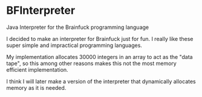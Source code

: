 # BFInterpreter
Java Interpreter for the Brainfuck programming language

I decided to make an interpreter for Brainfuck just for fun.
I really like these super simple and impractical programming languages.

My implementation allocates 30000 integers in an array to act as the "data tape", so this among other reasons
makes this not the most memory efficient implementation.

I think I will later make a version of the interpreter that dynamically allocates memory as it is needed.
